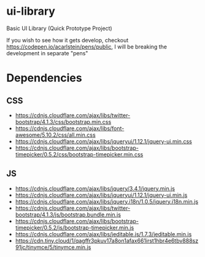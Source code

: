 # ui-library
Basic UI Library (Quick Prototype Project)

If you wish to see how it gets develop, checkout https://codepen.io/acarlstein/pens/public, I will be breaking the development in separate "pens"

# Dependencies

## CSS
* https://cdnjs.cloudflare.com/ajax/libs/twitter-bootstrap/4.1.3/css/bootstrap.min.css
* https://cdnjs.cloudflare.com/ajax/libs/font-awesome/5.10.2/css/all.min.css
* https://cdnjs.cloudflare.com/ajax/libs/jqueryui/1.12.1/jquery-ui.min.css
* https://cdnjs.cloudflare.com/ajax/libs/bootstrap-timepicker/0.5.2/css/bootstrap-timepicker.min.css

## JS
* https://cdnjs.cloudflare.com/ajax/libs/jquery/3.4.1/jquery.min.js
* https://cdnjs.cloudflare.com/ajax/libs/jqueryui/1.12.1/jquery-ui.min.js
* https://cdnjs.cloudflare.com/ajax/libs/jquery.i18n/1.0.5/jquery.i18n.min.js
* https://cdnjs.cloudflare.com/ajax/libs/twitter-bootstrap/4.1.3/js/bootstrap.bundle.min.js
* https://cdnjs.cloudflare.com/ajax/libs/bootstrap-timepicker/0.5.2/js/bootstrap-timepicker.min.js
* https://cdnjs.cloudflare.com/ajax/libs/jeditable.js/1.7.3/jeditable.min.js
* https://cdn.tiny.cloud/1/qagffr3pkuv17a8on1afax661irst1hbr4e6tbv888sz91jc/tinymce/5/tinymce.min.js

